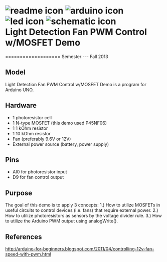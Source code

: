 <h1>
<img src="https://raw.github.com/TinkerUMD/TinkerUMD/master/icons/readme_icon_64x64.jpg" alt="readme icon" >
<img src="https://raw.github.com/TinkerUMD/TinkerUMD/master/icons/arduino_icon_64x64.jpg" alt="arduino icon">
<img src="https://raw.github.com/TinkerUMD/TinkerUMD/master/icons/led_icon_64x64.jpg" alt="led icon">
<img src="https://raw.github.com/TinkerUMD/TinkerUMD/master/icons/schematic_icon_64x64.jpg" alt="schematic icon">
<br>
Light Detection Fan PWM Control w/MOSFET Demo
</h1>
===================
Semester
---
Fall 2013

Model
---
Light Detection Fan PWM Control w/MOSFET Demo is a program for Arduino UNO. 

Hardware
---
* 1 photoresistor cell
* 1 N-type MOSFET (this demo used P45NF06)
* 1 1 kOhm resistor
* 1 10 kOhm resistor
* Fan (preferably 9.6V or 12V)
* External power source (battery, power supply)

Pins
---
* AI0 for photoresistor input
* D9 for fan control output

Purpose
---
The goal of this demo is to apply 3 concepts: 1.) How to utilize MOSFETs in useful circuits to control devices (i.e. fans) that require external power. 2.) How to utilize photoresistors as sensors by the voltage divider rule. 3.) How to utilize the Arduino PWM output using analogWrite().

References
---
http://arduino-for-beginners.blogspot.com/2011/04/controlling-12v-fan-speed-with-pwm.html
